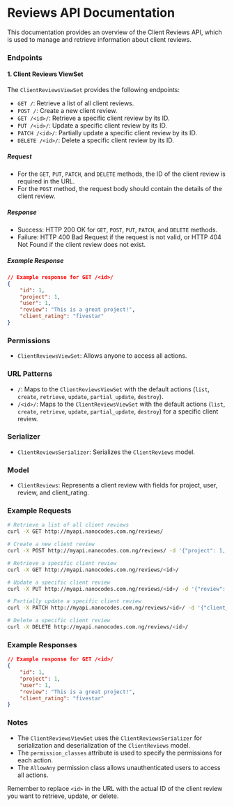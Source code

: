 # Reviews API Documentation

This documentation provides an overview of the Client Reviews API, which is used to manage and retrieve information about client reviews.

### Endpoints

#### 1. Client Reviews ViewSet

The `ClientReviewsViewSet` provides the following endpoints:

- `GET /`: Retrieve a list of all client reviews.
- `POST /`: Create a new client review.
- `GET /<id>/`: Retrieve a specific client review by its ID.
- `PUT /<id>/`: Update a specific client review by its ID.
- `PATCH /<id>/`: Partially update a specific client review by its ID.
- `DELETE /<id>/`: Delete a specific client review by its ID.

##### Request

- For the `GET`, `PUT`, `PATCH`, and `DELETE` methods, the ID of the client review is required in the URL.
- For the `POST` method, the request body should contain the details of the client review.

##### Response

- Success: HTTP 200 OK for `GET`, `POST`, `PUT`, `PATCH`, and `DELETE` methods.
- Failure: HTTP 400 Bad Request if the request is not valid, or HTTP 404 Not Found if the client review does not exist.

##### Example Response

```json
// Example response for GET /<id>/
{
    "id": 1,
    "project": 1,
    "user": 1,
    "review": "This is a great project!",
    "client_rating": "fivestar"
}
```

### Permissions

- `ClientReviewsViewSet`: Allows anyone to access all actions.

### URL Patterns

- `/`: Maps to the `ClientReviewsViewSet` with the default actions (`list`, `create`, `retrieve`, `update`, `partial_update`, `destroy`).
- `/<id>/`: Maps to the `ClientReviewsViewSet` with the default actions (`list`, `create`, `retrieve`, `update`, `partial_update`, `destroy`) for a specific client review.

### Serializer

- `ClientReviewsSerializer`: Serializes the `ClientReviews` model.

### Model

- `ClientReviews`: Represents a client review with fields for project, user, review, and client_rating.

### Example Requests

```bash
# Retrieve a list of all client reviews
curl -X GET http://myapi.nanocodes.com.ng/reviews/

# Create a new client review
curl -X POST http://myapi.nanocodes.com.ng/reviews/ -d '{"project": 1, "user": 1, "review": "This is a great project!", "client_rating": "fivestar"}'

# Retrieve a specific client review
curl -X GET http://myapi.nanocodes.com.ng/reviews/<id>/

# Update a specific client review
curl -X PUT http://myapi.nanocodes.com.ng/reviews/<id>/ -d '{"review": "This is an excellent project!"}'

# Partially update a specific client review
curl -X PATCH http://myapi.nanocodes.com.ng/reviews/<id>/ -d '{"client_rating": "fivestar"}'

# Delete a specific client review
curl -X DELETE http://myapi.nanocodes.com.ng/reviews/<id>/
```

### Example Responses

```json
// Example response for GET /<id>/
{
    "id": 1,
    "project": 1,
    "user": 1,
    "review": "This is a great project!",
    "client_rating": "fivestar"
}
```

### Notes

- The `ClientReviewsViewSet` uses the `ClientReviewsSerializer` for serialization and deserialization of the `ClientReviews` model.
- The `permission_classes` attribute is used to specify the permissions for each action.
- The `AllowAny` permission class allows unauthenticated users to access all actions.

Remember to replace `<id>` in the URL with the actual ID of the client review you want to retrieve, update, or delete.
